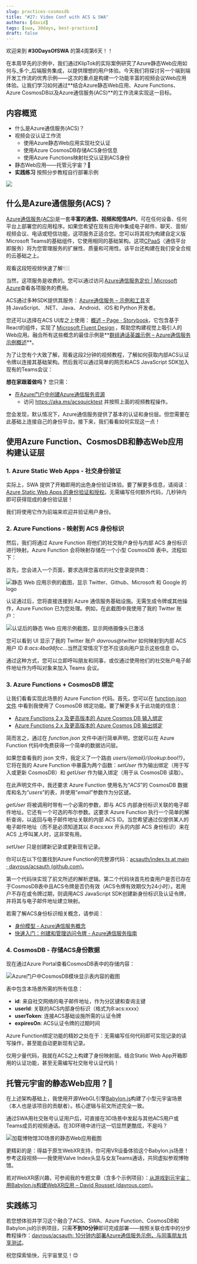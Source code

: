 ```yaml
---
slug: practices-cosmosdb
title: "#27: Video Conf with ACS & SWA"
authors: [david]
tags: [swa, 30days, best-practices]
draft: false
---
```


欢迎来到 **#30DaysOfSWA** 的第4周第6天！！

在本周早先的示例中，我们通过KlipTok的实际案例研究了Azure静态Web应用如何与_多个_后端服务集成，以提供理想的用户体验。今天我们将探讨另一个端到端开发工作流的优秀示例——这次的重点是构建一个功能丰富的视频会议Web应用体验。让我们学习如何通过**结合Azure静态Web应用、Azure Functions、Azure CosmosDB以及Azure通信服务(ACS)**的工作流来实现这一目标。

## 内容概览

* 什么是Azure通信服务(ACS)？
 * 视频会议认证工作流
    - 使用Azure静态Web应用实现社交认证
    - 使用Azure CosmosDB存储ACS身份信息
    - 使用Azure Functions映射社交认证到ACS身份
 * 静态Web应用——托管元宇宙？🤯
 * **实践练习** 按照分步教程自行部署示例

![](../static/img/series/27-banner.png)

## 什么是Azure通信服务(ACS)？

[Azure通信服务(ACS)](https://docs.microsoft.com/en-us/azure/communication-services/overview)是一套**丰富的通信、视频和短信API**，可在任何设备、任何平台上部署您的应用程序。如果您希望在现有应用中集成电子邮件、聊天、音频/视频会议、电话或短信功能，这项服务正适合您。您可以将其视为构建自定义版Microsoft Teams的基础组件，它使用相同的基础架构。这项[CPaaS](https://www.forbes.com/advisor/business/software/what-is-cpaas/)（通信平台即服务）将为您管理服务的扩展性、质量和可用性。该平台还构建在我们安全合规的云基础之上。

观看这段短视频快速了解👇🏼

当然，这项服务是收费的。您可以通过访问 [Azure通信服务定价 | Microsoft Azure](https://azure.microsoft.com/en-us/pricing/details/communication-services/)查看各项服务的费用。

ACS通过多种SDK提供其服务： [Azure通信服务 – 示例和工具](https://github.com/Azure/communication)支持 JavaScript、 .NET、 Java、 Android、 iOS 和 Python 开发者。

您还可以选择在ACS UI库之上使用： [概述 – Page ⋅ Storybook](https://azure.github.io/communication-ui-library/?path=/story/overview--page)，它包含基于React的组件，实现了 [Microsoft Fluent Design](https://developer.microsoft.com/fluentui/) ，帮助您构建视觉上吸引人的Web应用。融合所有这些概念的最佳示例是**[群组通话英雄示例 – Azure通信服务示例概述](https://docs.microsoft.com/en-us/azure/communication-services/samples/calling-hero-sample?pivots=platform-web)**。

为了让您有个大致了解，观看这段2分钟的视频教程，了解如何获取内部ACS认证令牌以连接其基础架构。然后我可以通过简单的网页和ACS JavaScript SDK加入现有的Teams会议：

**想在家跟着做吗？** 您只需：

* [在Azure门户中创建Azure通信服务资源](https://docs.microsoft.com/en-us/azure/communication-services/quickstarts/create-communication-resource?tabs=windows&pivots=platform-azp) 
  * 访问 https://aka.ms/acsquicktest 并按照上面的视频教程操作。

您会发现，默认情况下，Azure通信服务提供了基本的认证和身份层。但您需要在此基础上连接自己的身份平台。接下来，我们看看如何实现这一点！

## 使用Azure Function、CosmosDB和静态Web应用构建认证层

### 1. Azure Static Web Apps - 社交身份验证

实际上，SWA 提供了开箱即用的出色身份验证体验。要了解更多信息，请阅读：[Azure Static Web Apps 的身份验证和授权](https://docs.microsoft.com/en-us/azure/static-web-apps/authentication-authorization?tabs=invitations)。无需编写任何额外代码，几秒钟内即可获得现成的身份验证层！

我们将使用它作为前端来欢迎并验证用户身份。

### 2. Azure Functions - 映射到 ACS 身份标识

然后，我们将通过 Azure Function 将他们的社交账户身份与内部 ACS 身份标识进行映射。Azure Function 会将映射存储在一个小型 CosmosDB 表中。流程如下：

首先，您会进入一个页面，要求选择您喜欢的社交登录提供商：

![静态 Web 应用示例的截图，显示 Twitter、Github、Microsoft 和 Google 的 logo](../static/img/series/w4d6/ACSSWA001.jpg)

认证通过后，您将直接连接到 Azure 通信服务基础设施。无需生成令牌或其他操作，Azure Function 已为您处理。例如，在此截图中我使用了我的 Twitter 账户：

![认证后的静态 Web 应用示例截图，显示网络摄像头已激活](../static/img/series/w4d6/ACSSWA002.jpg)

您可以看到 UI 显示了我的 Twitter 账户 *davrous@twitter* 如何映射到内部 ACS 用户 ID *8:acs:4ba98fcc*...当然正常情况下您不应该向用户显示这些信息 😉。

通过这种方式，您可以立即呼叫朋友和同事，或仅通过使用他们的社交账户电子邮件地址作为呼叫对象来加入 Teams 会议。

### 3. Azure Functions + CosmosDB 绑定

让我们看看实现此场景的 Azure Function 代码。首先，您可以在 [function.json 文件](https://github.com/davrous/acsauth/blob/main/api/users/function.json) 中看到我使用了 CosmosDB 绑定功能。要了解更多关于此功能的信息：

-	[Azure Functions 2.x 及更高版本的 Azure Cosmos DB 输入绑定](https://docs.microsoft.com/en-us/azure/azure-functions/functions-bindings-cosmosdb-v2-input?tabs=in-process%2Cfunctionsv2&pivots=programming-language-javascript)
-	[Azure Functions 2.x 及更高版本的 Azure Cosmos DB 输出绑定](https://docs.microsoft.com/en-us/azure/azure-functions/functions-bindings-cosmosdb-v2-output?tabs=in-process%2Cfunctionsv2&pivots=programming-language-csharp)

简而言之，通过在 *function.json* 文件中进行简单声明，您就可以在 Azure Function 代码中免费获得一个简单的数据访问层。

如果您查看我的 json 文件，我定义了一个路由 *users/{email}/{lookup:bool?}*，它将在我的 Azure Function 中暴露为两个函数：*setUser* 作为输出绑定（用于写入或更新 CosmosDB）和 *getUser* 作为输入绑定（用于从 CosmosDB 读取）。

在此声明文件中，我还要求 Azure Function 使用名为“*ACS*”的 CosmosDB 数据库和名为“*users*”的表，并使用“*email*”参数作为分区键。

*getUser* 将被调用时带有一个必需的参数，即与 ACS 内部身份标识关联的电子邮件地址。它还有一个可选的布尔参数。这要求 Azure Function 执行一个简单的解析查询，以返回与电子邮件地址关联的内部 ACS ID。当您希望通过仅提供某人的电子邮件地址（而不是必须知道其以 *8:acs:xxx* 开头的内部 ACS 身份标识）来在 ACS 上呼叫某人时，这非常有用。

*setUser* 只是创建新记录或更新现有记录。

你可以在以下位置找到Azure Function的完整源代码：[acsauth/index.ts at main · davrous/acsauth (github.com)](https://github.com/davrous/acsauth/blob/main/api/users/index.ts)。

第一个代码块实现了前文所述的解析逻辑。第二个代码块首先检查用户是否已存在于CosmosDB表中且ACS令牌是否仍有效（ACS令牌有效期仅为24小时）。若用户不存在或令牌过期，则调用ACS JavaScript SDK创建新身份标识及认证令牌，并将其与电子邮件地址建立映射。

若需了解ACS身份标识相关概念，请参阅：

- [身份模型 - Azure通信服务概念](https://docs.microsoft.com/en-us/azure/communication-services/concepts/identity-model)
- [快速入门：创建和管理访问令牌 - Azure通信服务指南](https://docs.microsoft.com/en-us/azure/communication-services/quickstarts/access-tokens?pivots=programming-language-javascript)

### 4. CosmosDB - 存储ACS身份数据

现在通过Azure Portal查看CosmosDB表中的存储内容：

![Azure门户中CosmosDB模块显示表内容的截图](../static/img/series/w4d6/ACSSWA003.jpg)

表中包含本场景所需的所有信息：

- **id**: 来自社交网络的电子邮件地址，作为分区键和查询主键
- **userId**: 关联的ACS内部身份标识（格式为8:acs:xxxx）
- **userToken**: 连接ACS基础设施所需的认证令牌
- **expiresOn**: ACS认证令牌的过期时间

Azure Function绑定功能的精妙之处在于：无需编写任何代码即可实现记录的读写操作，甚至能自动更新现有记录。

仅用少量代码，我就在ACS之上构建了身份映射层。结合Static Web App开箱即用的认证功能，甚至无需编写社交账号认证代码！

## 托管元宇宙的静态Web应用？🤯

在上述架构基础上，我使用开源WebGL引擎[Babylon.js](https://www.babylonjs.com)构建了小型元宇宙场景（本人也是该项目的贡献者）。核心逻辑与前文所述完全一致。

通过SWA用社交账号认证用户后，可直接在3D场景中发起与其他ACS用户或Teams成员的视频通话。在3D环境中进行这一切显然更酷炫，不是吗？

![加载博物馆3D场景的静态Web应用截图](../static/img/series/w4d6/ACSSWA004.jpg)

更精彩的是：得益于原生WebXR支持，你可用VR设备体验这个Babylon.js场景！参考这段视频——我使用Valve Index头显与女友Teams通话，共同虚拟参观博物馆。

若对WebXR感兴趣，可参阅我的专题文章（含多个示例项目）：[从游戏到元宇宙：用Babylon.js构建WebXR应用 – David Rousset (davrous.com)](https://www.davrous.com/2022/04/12/from-gaming-to-metaverses-building-webxr-apps-with-babylon-js/)。

## 实践练习

若您想体验并学习这个融合了ACS、SWA、Azure Function、CosmosDB和Babylon.js的示例项目，只需**不到10分钟**即可完成部署——按照关联仓库中的分步教程操作：[davrous/acsauth: 10分钟内部署Azure通信服务示例，与同事朋友共享测试](https://github.com/davrous/acsauth)。

祝您探索愉快，元宇宙里见！😊